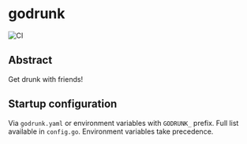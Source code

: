 # godrunk
![CI](https://github.com/burdikov/godrunk/workflows/CI/badge.svg?branch=develop)
## Abstract
Get drunk with friends!

## Startup configuration
Via `godrunk.yaml` or environment variables with `GODRUNK_` prefix. Full list available in `config.go`.
Environment variables take precedence.